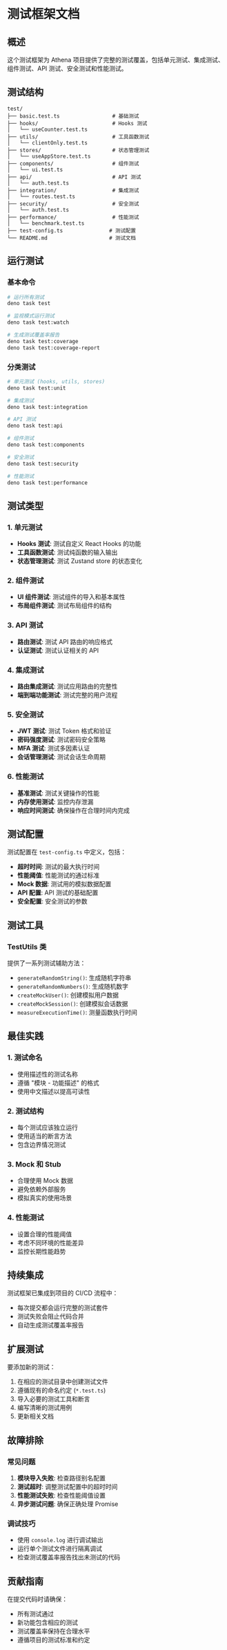 # 测试框架文档

## 概述

这个测试框架为 Athena
项目提供了完整的测试覆盖，包括单元测试、集成测试、组件测试、API
测试、安全测试和性能测试。

## 测试结构

```
test/
├── basic.test.ts                 # 基础测试
├── hooks/                        # Hooks 测试
│   └── useCounter.test.ts
├── utils/                        # 工具函数测试
│   └── clientOnly.test.ts
├── stores/                       # 状态管理测试
│   └── useAppStore.test.ts
├── components/                   # 组件测试
│   └── ui.test.ts
├── api/                          # API 测试
│   └── auth.test.ts
├── integration/                  # 集成测试
│   └── routes.test.ts
├── security/                     # 安全测试
│   └── auth.test.ts
├── performance/                  # 性能测试
│   └── benchmark.test.ts
├── test-config.ts               # 测试配置
└── README.md                    # 测试文档
```

## 运行测试

### 基本命令

```bash
# 运行所有测试
deno task test

# 监视模式运行测试
deno task test:watch

# 生成测试覆盖率报告
deno task test:coverage
deno task test:coverage-report
```

### 分类测试

```bash
# 单元测试 (hooks, utils, stores)
deno task test:unit

# 集成测试
deno task test:integration

# API 测试
deno task test:api

# 组件测试
deno task test:components

# 安全测试
deno task test:security

# 性能测试
deno task test:performance
```

## 测试类型

### 1. 单元测试

- **Hooks 测试**: 测试自定义 React Hooks 的功能
- **工具函数测试**: 测试纯函数的输入输出
- **状态管理测试**: 测试 Zustand store 的状态变化

### 2. 组件测试

- **UI 组件测试**: 测试组件的导入和基本属性
- **布局组件测试**: 测试布局组件的结构

### 3. API 测试

- **路由测试**: 测试 API 路由的响应格式
- **认证测试**: 测试认证相关的 API

### 4. 集成测试

- **路由集成测试**: 测试应用路由的完整性
- **端到端功能测试**: 测试完整的用户流程

### 5. 安全测试

- **JWT 测试**: 测试 Token 格式和验证
- **密码强度测试**: 测试密码安全策略
- **MFA 测试**: 测试多因素认证
- **会话管理测试**: 测试会话生命周期

### 6. 性能测试

- **基准测试**: 测试关键操作的性能
- **内存使用测试**: 监控内存泄漏
- **响应时间测试**: 确保操作在合理时间内完成

## 测试配置

测试配置在 `test-config.ts` 中定义，包括：

- **超时时间**: 测试的最大执行时间
- **性能阈值**: 性能测试的通过标准
- **Mock 数据**: 测试用的模拟数据配置
- **API 配置**: API 测试的基础配置
- **安全配置**: 安全测试的参数

## 测试工具

### TestUtils 类

提供了一系列测试辅助方法：

- `generateRandomString()`: 生成随机字符串
- `generateRandomNumbers()`: 生成随机数字
- `createMockUser()`: 创建模拟用户数据
- `createMockSession()`: 创建模拟会话数据
- `measureExecutionTime()`: 测量函数执行时间

## 最佳实践

### 1. 测试命名

- 使用描述性的测试名称
- 遵循 "模块 - 功能描述" 的格式
- 使用中文描述以提高可读性

### 2. 测试结构

- 每个测试应该独立运行
- 使用适当的断言方法
- 包含边界情况测试

### 3. Mock 和 Stub

- 合理使用 Mock 数据
- 避免依赖外部服务
- 模拟真实的使用场景

### 4. 性能测试

- 设置合理的性能阈值
- 考虑不同环境的性能差异
- 监控长期性能趋势

## 持续集成

测试框架已集成到项目的 CI/CD 流程中：

- 每次提交都会运行完整的测试套件
- 测试失败会阻止代码合并
- 自动生成测试覆盖率报告

## 扩展测试

要添加新的测试：

1. 在相应的测试目录中创建测试文件
2. 遵循现有的命名约定 (`*.test.ts`)
3. 导入必要的测试工具和断言
4. 编写清晰的测试用例
5. 更新相关文档

## 故障排除

### 常见问题

1. **模块导入失败**: 检查路径别名配置
2. **测试超时**: 调整测试配置中的超时时间
3. **性能测试失败**: 检查性能阈值设置
4. **异步测试问题**: 确保正确处理 Promise

### 调试技巧

- 使用 `console.log` 进行调试输出
- 运行单个测试文件进行隔离调试
- 检查测试覆盖率报告找出未测试的代码

## 贡献指南

在提交代码时请确保：

- 所有测试通过
- 新功能包含相应的测试
- 测试覆盖率保持在合理水平
- 遵循项目的测试标准和约定
